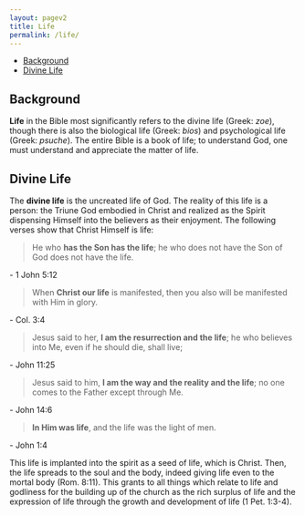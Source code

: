 ```yaml
---
layout: pagev2
title: Life
permalink: /life/
---
```

- [Background](#background)
- [Divine Life](#divine-life)

## Background

**Life** in the Bible most significantly refers to the divine life (Greek: *zoe*), though there is also the biological life (Greek: *bios*) and psychological life (Greek: *psuche*). The entire Bible is a book of life; to understand God, one must understand and appreciate the matter of life. 

## Divine Life

The **divine life** is the uncreated life of God. The reality of this life is a person: the Triune God embodied in Christ and realized as the Spirit dispensing Himself into the believers as their enjoyment. The following verses show that Christ Himself is life:

>He who **has the Son has the life**; he who does not have the Son of God does not have the life.

\- 1 John 5:12 

>When **Christ our life** is manifested, then you also will be manifested with Him in glory.

\- Col. 3:4

>Jesus said to her, **I am the resurrection and the life**; he who believes into Me, even if he should die, shall live;

\- John 11:25 

>Jesus said to him, **I am the way and the reality and the life**; no one comes to the Father except through Me.

\- John 14:6 

>**In Him was life**, and the life was the light of men.

\- John 1:4 

This life is implanted into the spirit as a seed of life, which is Christ. Then, the life spreads to the soul and the body, indeed giving life even to the mortal body (Rom. 8:11). This grants to all things which relate to life and godliness for the building up of the church as the rich surplus of life and the expression of life through the growth and development of life (1 Pet. 1:3-4).
